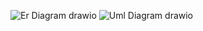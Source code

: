 ![Er Diagram drawio](https://github.com/ParmisMorshedi/MinimalProjektApi/assets/146171609/ae128a4e-c2fa-4c83-8d0d-e1925f7c7078)
![Uml Diagram drawio](https://github.com/ParmisMorshedi/MinimalProjektApi/assets/146171609/fbd43740-393e-4777-98b5-8213521df9b9)



